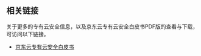 ## 相关链接

关于更多的专有云安全信息，以及京东云专有云安全白皮书PDF版的查看与下载，可访问以下链接。

- [京东云专有云安全白皮书](https://www.jdcloud.com/cn/jdcloud-whitepaper/all)

